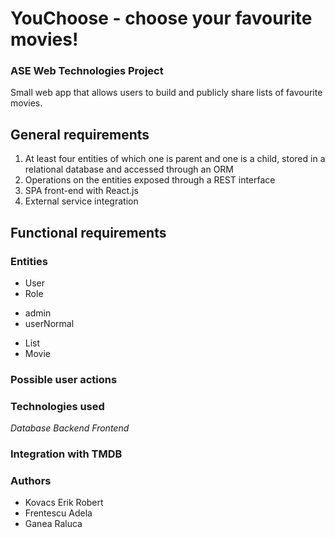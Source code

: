 
# YouChoose - choose your favourite movies!

### ASE Web Technologies Project
Small web app that allows users to build and publicly share lists of favourite movies. 

## General requirements
1. At least four entities of which one is parent and one is  a child, stored in a relational database and accessed through an ORM
2. Operations on the entities exposed through a REST interface
3. SPA front-end with React.js
4. External service integration

## Functional requirements
### Entities
- User
- Role
 * admin
 * userNormal
- List
- Movie

### Possible user actions

### Technologies used
*Database*
*Backend*
*Frontend*

### Integration with TMDB
### Authors
- Kovacs Erik Robert
- Frentescu Adela
- Ganea Raluca